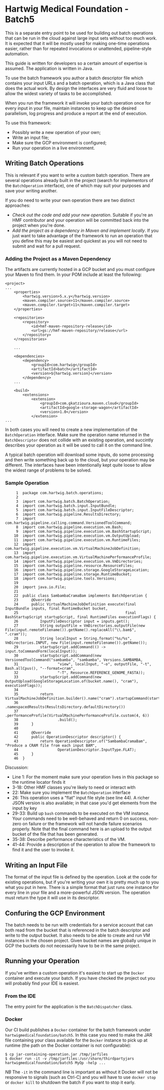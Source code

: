 # Hartwig Medical Foundation - Batch5

This is a separate entry point to be used for building out batch operations that can be run in the cloud against large input sets
without too much work. It is expected that it will be mostly used for making one-time operations easier, rather than for repeated
invocations or unattended, pipeline-style automation.

This guide is written for developers so a certain amount of expertise is assumed. The application is written in Java.

To use the batch framework you author a batch descriptor file which contains your input URLs and a batch operation, which is a
Java class that does the actual work. By design the interfaces are very fluid and loose to allow the widest variety of tasks to be
accomplished.

When you run the framework it will invoke your batch operation once for every input in your file, maintain instances to keep
up the desired parallelism, log progress and produce a report at the end of execution.

To use this framework:

- Possibly write a new operation of your own;
- Write an input file;
- Make sure the GCP environment is configured;
- Run your operation in a live environment.

## Writing Batch Operations

This is relevant if you want to write a custom batch operation. There are several operations already built in the project (search
for implementors of the `BatchOperation` interface), one of which may suit your purposes and save your writing another.

If you do need to write your own operation there are two distinct approaches:

* *Check out the code and add your new operation*. Suitable if you're an HMF contributor and your operation will be committed back
    into the project when you're done.
* *Add the project as a dependency in Maven and implement locally*. If you just want to take advantage of the framework to run an
    operation that you define this may be easiest and quickest as you will not need to submit and wait for a pull request.

### Adding the Project as a Maven Dependency

The artifacts are currently hosted in a GCP bucket and you must configure your Maven to find them. In your POM include at least
the following:

```
<project>
...
    <properties>
        <hartwig.version>5.x.y</hartwig.version>
        <maven.compiler.source>11</maven.compiler.source>
        <maven.compiler.target>11</maven.compiler.target>
    </properties>

    <repositories>
        <repository>
            <id>hmf-maven-repository-release</id>
            <url>gs://hmf-maven-repository/release</url>
        </repository>
    </repositories>
    
    ...

    <dependencies>
        <dependency>
            <groupId>com.hartwig</groupId>
            <artifactId>batch</artifactId>
            <version>${hartwig.version}</version>
        </dependency>
    ...

    <build>
        <extensions>
            <extension>
                <groupId>com.gkatzioura.maven.cloud</groupId>
                <artifactId>google-storage-wagon</artifactId>
                <version>1.0</version>
            </extension>
...
```

In both cases you will need to create a new implementation of the `BatchOperation` interface. Make sure the operation name
returned in the `BatchDescriptor` does not collide with an existing operation, and succintly describes your operation as it will
be used to call it on the command line.

A typical batch operation will download some inputs, do some processing and then write something back up to the cloud, but your
operation may be different. The interfaces have been intentionally kept quite loose to allow the widest range of problems to be
solved.

### Sample Operation

```
     1  package com.hartwig.batch.operations;
     2
     3  import com.hartwig.batch.BatchOperation;
     4  import com.hartwig.batch.input.InputBundle;
     5  import com.hartwig.batch.input.InputFileDescriptor;
     6  import com.hartwig.pipeline.ResultsDirectory;
     7  import com.hartwig.pipeline.calling.command.VersionedToolCommand;
     8  import com.hartwig.pipeline.execution.vm.Bash;
     9  import com.hartwig.pipeline.execution.vm.BashStartupScript;
    10  import com.hartwig.pipeline.execution.vm.OutputUpload;
    11  import com.hartwig.pipeline.execution.vm.RuntimeFiles;
    12  import com.hartwig.pipeline.execution.vm.VirtualMachineJobDefinition;
    13  import com.hartwig.pipeline.execution.vm.VirtualMachinePerformanceProfile;
    14  import com.hartwig.pipeline.execution.vm.VmDirectories;
    15  import com.hartwig.pipeline.resource.ResourceFiles;
    16  import com.hartwig.pipeline.storage.GoogleStorageLocation;
    17  import com.hartwig.pipeline.storage.RuntimeBucket;
    18  import com.hartwig.pipeline.tools.Versions;
    19
    20  import java.io.File;
    21
    22  public class SambambaCramaBam implements BatchOperation {
    23      @Override
    24      public VirtualMachineJobDefinition execute(final InputBundle inputs, final RuntimeBucket bucket,
    25                                                 final BashStartupScript startupScript, final RuntimeFiles executionFlags) {
    26          InputFileDescriptor input = inputs.get();
    27          String outputFile = VmDirectories.outputFile(new File(input.remoteFilename()).getName().replaceAll("\\.bam$", ".cram"));
    28          String localInput = String.format("%s/%s", VmDirectories.INPUT, new File(input.remoteFilename()).getName());
    29          startupScript.addCommand(() -> input.toCommandForm(localInput));
    30          startupScript.addCommand(new VersionedToolCommand("sambamba", "sambamba", Versions.SAMBAMBA,
    31                  "view", localInput, "-o", outputFile, "-t", Bash.allCpus(), "--format=cram",
    32                  "-T", Resource.REFERENCE_GENOME_FASTA));
    33          startupScript.addCommand(new OutputUpload(GoogleStorageLocation.of(bucket.name(), "cram"), executionFlags));
    34
    35          return VirtualMachineJobDefinition.builder().name("cram").startupCommand(startupScript)
    36                  .namespacedResults(ResultsDirectory.defaultDirectory())
    37                  .performanceProfile(VirtualMachinePerformanceProfile.custom(4, 6))
    38                  .build();
    39      }
    40
    41      @Override
    42      public OperationDescriptor descriptor() {
    43          return OperationDescriptor.of("SambambaCramaBam", "Produce a CRAM file from each input BAM",
    44                  OperationDescriptor.InputType.FLAT);
    45      }
    46  }
```

Discussion:

* Line 1: For the moment make sure your operation lives in this package so the runtime locator finds it
* 3-18: Other HMF classes you're likely to need or interact with
* 22: Make sure you implement the `BatchOperation` interface
* 26: This operation uses a "flat" input file style (see line 44). A richer JSON version is also available; in that case you'd
  get elements from the input by key
* 29-33: Build up `bash` commands to be executed on the VM instance. Your commands need to be well-behaved and return 0 on
  success, non-zero on failure or the framework will not handle failure scenarios properly. Note that the final command here is an
  upload to the output bucket of the file that has been generated.
* 35-38: Describe performance characteristics of the VM.
* 41-44: Provide a description of the operation to allow the framework to find it and the user to invoke it.

## Writing an Input File

The format of the input file is defined by the operation. Look at the code for existing operations, but if you're writing your own
it is pretty much up to you what you put in here. There is a simple format that just runs one instance for every line in your file
and a more-powerful JSON version. The operation must return the type it will use in its descriptor.

## Confuring the GCP Environment

The batch needs to be run with credentials for a service account that can both read from the bucket that is referenced in the
batch descriptor and write to the output bucket. It also needs to be able to create and run VM instances in the chosen project.
Given bucket names are globally unique in GCP the buckets do not necessarily have to be in the same project. 

## Running your Operation

If you've written a custom operation it's easiest to start up the `Docker` container and execute your batch. If you have checked
the project out you will probably find your IDE is easiest.

### From the IDE

The entry point for the application is the `BatchDispatcher` class.

### Docker 

Our CI build publishes a `Docker` container for the batch framework under `hartwigmedicalfoundation/batch5`. In this case you need
to make the JAR file containing your class available for the `Docker` instance to pick up at runtime (the path on the Docker
container is not configurable):

```
$ cp jar-containing-operation.jar /tmp/jarfiles
$ docker run -it -v /tmp/jarfiles:/usr/share/thirdpartyjars hartwigmedicalfoundation/batch5 MyOp -help ...
```

*NB* The `-it` in the command line is important as without it Docker will not be responsive to signals (such as Ctrl-C)
and you will have to use `docker stop` or `docker kill` to shutdown the batch if you want to stop it early.
